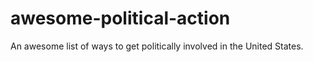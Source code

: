 # awesome-political-action
An awesome list of ways to get politically involved in the United States.
